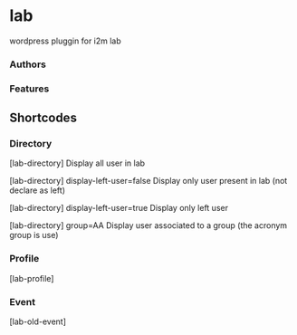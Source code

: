 # lab
wordpress pluggin for i2m lab

### Authors

### Features

## Shortcodes
### Directory


[lab-directory] Display all user in lab

[lab-directory] display-left-user=false Display only user present in lab (not declare as left)

[lab-directory] display-left-user=true Display only left user

[lab-directory] group=AA Display user associated to a group (the acronym group is use)

### Profile
[lab-profile]
### Event
[lab-old-event]
